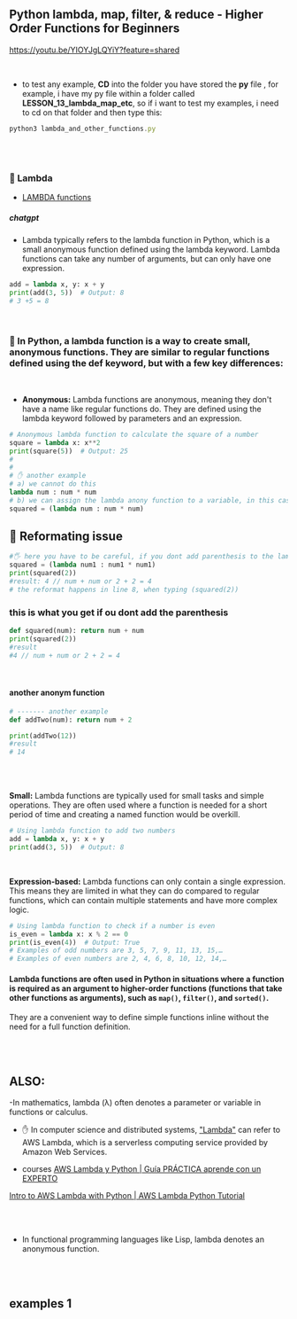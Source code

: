 ## Python lambda, map, filter, & reduce - Higher Order Functions for Beginners

https://youtu.be/YIOYJgLQYiY?feature=shared

<br>

- to test any example, **CD** into the folder you have stored the **py** file , for example, i have my py file within a folder called **LESSON_13_lambda_map_etc**, so if i want to test my examples, i need to cd on that folder and then type this:

```javascript
python3 lambda_and_other_functions.py
```

<br>
<br>

### 🍭 Lambda

- [LAMBDA functions](https://youtu.be/KR22jigJLok?feature=shared)

##### chatgpt

- Lambda typically refers to the lambda function in Python, which is a small anonymous function defined using the lambda keyword. Lambda functions can take any number of arguments, but can only have one expression.

```python
add = lambda x, y: x + y
print(add(3, 5))  # Output: 8
# 3 +5 = 8
```

<br>

### 🍭 In Python, a lambda function is a way to create small, anonymous functions. They are similar to regular functions defined using the def keyword, but with a few key differences:

<br>

- **Anonymous:** Lambda functions are anonymous, meaning they don't have a name like regular functions do. They are defined using the lambda keyword followed by parameters and an expression.

```python
# Anonymous lambda function to calculate the square of a number
square = lambda x: x**2
print(square(5))  # Output: 25
#
#
# ✋ another example
# a) we cannot do this
lambda num : num * num
# b) we can assign the lambda anony function to a variable, in this case will be 'squared'
squared = (lambda num : num * num)
```

## 🔴 Reformating issue

```python
#🖐️ here you have to be careful, if you dont add parenthesis to the lambda like here (lambda num : num * num), it will reformat it, and you wont get the result 4
squared = (lambda num1 : num1 * num1)
print(squared(2))
#result: 4 // num + num or 2 + 2 = 4
# the reformat happens in line 8, when typing (squared(2))
```

### this is what you get if ou dont add the parenthesis

```python
def squared(num): return num + num
print(squared(2))
#result
#4 // num + num or 2 + 2 = 4
```

<br>

#### another anonym function

```python
# ------- another example
def addTwo(num): return num + 2

print(addTwo(12))
#result
# 14
```

<br>
<br>

**Small:** Lambda functions are typically used for small tasks and simple operations. They are often used where a function is needed for a short period of time and creating a named function would be overkill.

```python
# Using lambda function to add two numbers
add = lambda x, y: x + y
print(add(3, 5))  # Output: 8

```

<br>

**Expression-based:** Lambda functions can only contain a single expression. This means they are limited in what they can do compared to regular functions, which can contain multiple statements and have more complex logic.

```python
# Using lambda function to check if a number is even
is_even = lambda x: x % 2 == 0
print(is_even(4))  # Output: True
# Examples of odd numbers are 3, 5, 7, 9, 11, 13, 15,…
# Examples of even numbers are 2, 4, 6, 8, 10, 12, 14,…
```

#### Lambda functions are often used in Python in situations where a function is required as an argument to higher-order functions (functions that take other functions as arguments), such as `map()`, `filter()`, and `sorted()`.

They are a convenient way to define simple functions inline without the need for a full function definition.

<br>
<br>

## ALSO:

-In mathematics, lambda (λ) often denotes a parameter or variable in functions or calculus.

- ✋ In computer science and distributed systems, ["Lambda"](https://aws.amazon.com/pm/lambda/?gclid=Cj0KCQjwsPCyBhD4ARIsAPaaRf3S1nW6pAbjQs9UkM1QB0OQYXuuzn5CBnmUqHWFRJDXD2KDAMC5msYaAvVVEALw_wcB&trk=c8019b8a-d2f2-4ec8-ac50-7bdc0dbe1996&sc_channel=ps&ef_id=Cj0KCQjwsPCyBhD4ARIsAPaaRf3S1nW6pAbjQs9UkM1QB0OQYXuuzn5CBnmUqHWFRJDXD2KDAMC5msYaAvVVEALw_wcB:G:s&s_kwcid=AL!4422!3!651612391322!e!!g!!lambda%20aws!19828205892!147081379877) can refer to AWS Lambda, which is a serverless computing service provided by Amazon Web Services.

- courses [AWS Lambda y Python | Guía PRÁCTICA aprende con un EXPERTO](https://www.udemy.com/course/aws-lambda-y-python-el-futuro-es-serverless/?utm_source=adwords&utm_medium=udemyads&utm_campaign=DSA-WebIndex_la.ES_cc.LATAM&campaigntype=Search&portfolio=LATAM&language=ES&product=Course&test=&audience=DSA&topic=&priority=&utm_content=deal4584&utm_term=_._ag_120316893258_._ad_504879908808_._kw__._de_c_._dm__._pl__._ti_dsa-93451758763_._li_9077251_._pd__._&matchtype=&gad_source=1&gclid=Cj0KCQjwsPCyBhD4ARIsAPaaRf1aMPZkWxqBwRmqiRF6xZCnNpGTxjewd0wr389S8o2rJFYA7buTV-kaAtISEALw_wcB)

[Intro to AWS Lambda with Python | AWS Lambda Python Tutorial](https://www.youtube.com/watch?v=-8L4OxotXlE)

<br>
<br>

- In functional programming languages like Lisp, lambda denotes an anonymous function.

<br>
<br>

## examples 1
